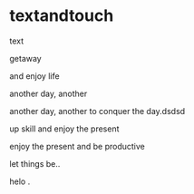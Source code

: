 # textandtouch
text

getaway

and enjoy life

another day, another

another day, another to conquer the day.dsdsd

up skill and enjoy the present

enjoy the present and be productive 

let things be..

helo
.
